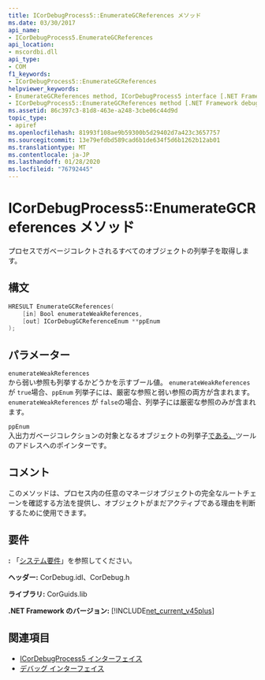 ```yaml
---
title: ICorDebugProcess5::EnumerateGCReferences メソッド
ms.date: 03/30/2017
api_name:
- ICorDebugProcess5.EnumerateGCReferences
api_location:
- mscordbi.dll
api_type:
- COM
f1_keywords:
- ICorDebugProcess5::EnumerateGCReferences
helpviewer_keywords:
- EnumerateGCReferences method, ICorDebugProcess5 interface [.NET Framework debugging]
- ICorDebugProcess5::EnumerateGCReferences method [.NET Framework debugging]
ms.assetid: 86c397c3-81d8-463e-a248-3cbe06c44d9d
topic_type:
- apiref
ms.openlocfilehash: 81993f108ae9b59300b5d29402d7a423c3657757
ms.sourcegitcommit: 13e79efdbd589cad6b1de634f5d6b1262b12ab01
ms.translationtype: MT
ms.contentlocale: ja-JP
ms.lasthandoff: 01/28/2020
ms.locfileid: "76792445"
---
```

# <a name="icordebugprocess5enumerategcreferences-method"></a>ICorDebugProcess5::EnumerateGCReferences メソッド
プロセスでガベージコレクトされるすべてのオブジェクトの列挙子を取得します。  
  
## <a name="syntax"></a>構文  
  
```cpp  
HRESULT EnumerateGCReferences(  
    [in] Bool enumerateWeakReferences,   
    [out] ICorDebugGCReferenceEnum **ppEnum  
);  
```  
  
## <a name="parameters"></a>パラメーター  
 `enumerateWeakReferences`  
 から弱い参照も列挙するかどうかを示すブール値。 `enumerateWeakReferences` が `true`場合、`ppEnum` 列挙子には、厳密な参照と弱い参照の両方が含まれます。 `enumerateWeakReferences` が `false`の場合、列挙子には厳密な参照のみが含まれます。  
  
 `ppEnum`  
 入出力ガベージコレクションの対象となるオブジェクトの列挙子[である、](icordebuggcreferenceenum-interface.md)ツールのアドレスへのポインターです。  
  
## <a name="remarks"></a>コメント  
 このメソッドは、プロセス内の任意のマネージオブジェクトの完全なルートチェーンを確認する方法を提供し、オブジェクトがまだアクティブである理由を判断するために使用できます。  
  
## <a name="requirements"></a>要件  
 **:** 「[システム要件](../../../../docs/framework/get-started/system-requirements.md)」を参照してください。  
  
 **ヘッダー:** CorDebug.idl、CorDebug.h  
  
 **ライブラリ:** CorGuids.lib  
  
 **.NET Framework のバージョン:** [!INCLUDE[net_current_v45plus](../../../../includes/net-current-v45plus-md.md)]  
  
## <a name="see-also"></a>関連項目

- [ICorDebugProcess5 インターフェイス](icordebugprocess5-interface.md)
- [デバッグ インターフェイス](debugging-interfaces.md)
